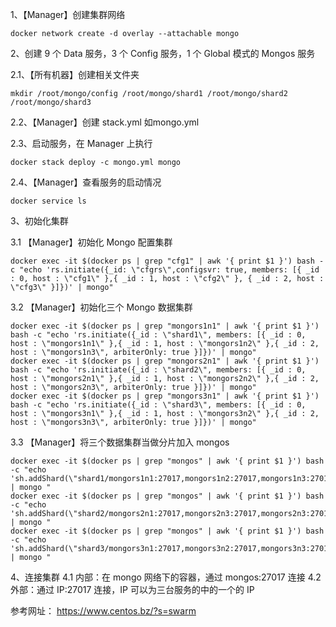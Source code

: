 
1、【Manager】创建集群网络
````
docker network create -d overlay --attachable mongo
````

2、创建 9 个 Data 服务，3 个 Config 服务，1 个 Global 模式的 Mongos 服务

2.1、【所有机器】创建相关文件夹
````
mkdir /root/mongo/config /root/mongo/shard1 /root/mongo/shard2 /root/mongo/shard3
````
2.2、【Manager】创建 stack.yml 如mongo.yml

2.3、启动服务，在 Manager 上执行
````
docker stack deploy -c mongo.yml mongo
````
2.4、【Manager】查看服务的启动情况
````
docker service ls
````
3、初始化集群

3.1 【Manager】初始化 Mongo 配置集群
````
docker exec -it $(docker ps | grep "cfg1" | awk '{ print $1 }') bash -c "echo 'rs.initiate({_id: \"cfgrs\",configsvr: true, members: [{ _id : 0, host : \"cfg1\" },{ _id : 1, host : \"cfg2\" }, { _id : 2, host : \"cfg3\" }]})' | mongo"
````
3.2 【Manager】初始化三个 Mongo 数据集群
````
docker exec -it $(docker ps | grep "mongors1n1" | awk '{ print $1 }') bash -c "echo 'rs.initiate({_id : \"shard1\", members: [{ _id : 0, host : \"mongors1n1\" },{ _id : 1, host : \"mongors1n2\" },{ _id : 2, host : \"mongors1n3\", arbiterOnly: true }]})' | mongo"
docker exec -it $(docker ps | grep "mongors2n1" | awk '{ print $1 }') bash -c "echo 'rs.initiate({_id : \"shard2\", members: [{ _id : 0, host : \"mongors2n1\" },{ _id : 1, host : \"mongors2n2\" },{ _id : 2, host : \"mongors2n3\", arbiterOnly: true }]})' | mongo"
docker exec -it $(docker ps | grep "mongors3n1" | awk '{ print $1 }') bash -c "echo 'rs.initiate({_id : \"shard3\", members: [{ _id : 0, host : \"mongors3n1\" },{ _id : 1, host : \"mongors3n2\" },{ _id : 2, host : \"mongors3n3\", arbiterOnly: true }]})' | mongo"
````
3.3 【Manager】将三个数据集群当做分片加入 mongos
````
docker exec -it $(docker ps | grep "mongos" | awk '{ print $1 }') bash -c "echo 'sh.addShard(\"shard1/mongors1n1:27017,mongors1n2:27017,mongors1n3:27017\")' | mongo "
docker exec -it $(docker ps | grep "mongos" | awk '{ print $1 }') bash -c "echo 'sh.addShard(\"shard2/mongors2n1:27017,mongors2n3:27017,mongors2n3:27017\")' | mongo "
docker exec -it $(docker ps | grep "mongos" | awk '{ print $1 }') bash -c "echo 'sh.addShard(\"shard3/mongors3n1:27017,mongors3n2:27017,mongors3n3:27017\")' | mongo "
````
4、连接集群
4.1 内部：在 mongo 网络下的容器，通过 mongos:27017 连接
4.2 外部：通过 IP:27017 连接，IP 可以为三台服务的中的一个的 IP

参考网址： https://www.centos.bz/?s=swarm
